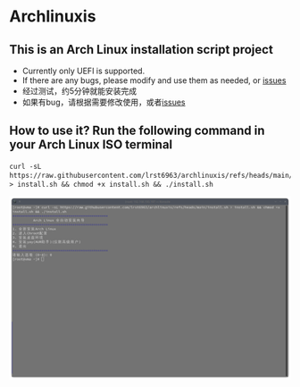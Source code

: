 # Archlinuxis
**This is an Arch Linux installation script project**
- 
- Currently only UEFI is supported.
- If there are any bugs, please modify and use them as needed, or [issues](https://github.com/lrst6963/archlinuxis/issues)
- 经过测试，约5分钟就能安装完成
- 如果有bug，请根据需要修改使用，或者[issues](https://github.com/lrst6963/archlinuxis/issues)
## How to use it? Run the following command in your Arch Linux ISO terminal
``` shell
curl -sL https://raw.githubusercontent.com/lrst6963/archlinuxis/refs/heads/main/install.sh > install.sh && chmod +x install.sh && ./install.sh
```

![Test image](image/屏幕截图_20250326_032900.png)
